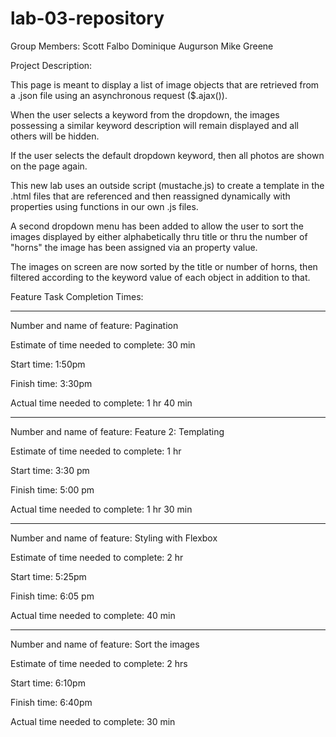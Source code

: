 # lab-03-repository

Group Members:
Scott Falbo
Dominique Augurson
Mike Greene


Project Description:

This page is meant to display a list of image objects that are retrieved from a .json file using an asynchronous request ($.ajax()).

When the user selects a keyword from the dropdown, the images possessing a similar keyword description will remain displayed and all others will be hidden.

If the user selects the default dropdown keyword, then all photos are shown on the page again.

This new lab uses an outside script (mustache.js) to  create a template in the .html files that are referenced and then reassigned dynamically with properties using functions in our own .js files.

A second dropdown menu has been added to allow the user to sort the images displayed by either alphabetically thru title or thru the number of "horns" the image has been assigned via an property value.

The images on screen are now sorted by the title or number of horns, then filtered according to the keyword value of each object in addition to that.

Feature Task Completion Times:

____________________________________________________

Number and name of feature: Pagination

Estimate of time needed to complete: 30 min

Start time: 1:50pm

Finish time: 3:30pm

Actual time needed to complete: 1 hr 40 min

___________________________________________________

Number and name of feature: Feature 2: Templating

Estimate of time needed to complete: 1 hr

Start time: 3:30 pm

Finish time: 5:00 pm

Actual time needed to complete: 1 hr 30 min
___________________________________________________

Number and name of feature: Styling with Flexbox

Estimate of time needed to complete: 2 hr

Start time: 5:25pm

Finish time: 6:05 pm

Actual time needed to complete: 40 min
___________________________________________________

Number and name of feature: Sort the images

Estimate of time needed to complete: 2 hrs

Start time: 6:10pm

Finish time: 6:40pm

Actual time needed to complete: 30 min